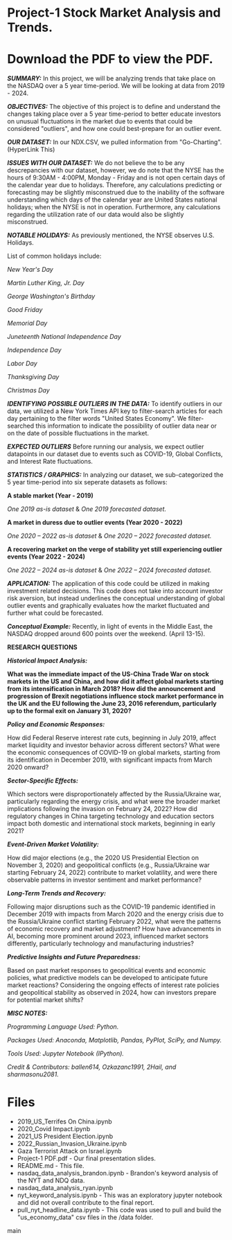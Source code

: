 # Project-1 Stock Market Analysis and Trends.

# Download the PDF to view the PDF.

***SUMMARY:***
In this project, we will be analyzing trends that take place on the NASDAQ over a 5 year time-period. We will be looking at data from 2019 - 2024.

***OBJECTIVES:***
The objective of this project is to define and understand the changes taking place over a 5 year time-period to better educate investors on unusual fluctuations in the market due to events that could be considered "outliers", and how one could best-prepare for an outlier event.

***OUR DATASET:***
In our NDX.CSV, we pulled information from "Go-Charting". (HyperLink This)

***ISSUES WITH OUR DATASET:***
We do not believe the to be any descrepancies with our dataset, however, we do note that the NYSE has the hours of 9:30AM - 4:00PM, Monday - Friday and is not open certain days of the calendar year due to holidays. Therefore, any calculations predicting or forecasting may be slightly misconstrued due to the inability of the software understanding which days of the calendar year are United States national holidays; when the NYSE is not in operation. Furthermore, any calculations regarding the utilization rate of our data would also be slightly misconstrued.

***NOTABLE HOLIDAYS:***
As previously mentioned, the NYSE observes U.S. Holidays.

List of common holidays include:

  _New Year's Day_
  
  _Martin Luther King, Jr. Day_
  
  _George Washington's Birthday_
  
  _Good Friday_
  
  _Memorial Day_
  
  _Juneteenth National Independence Day_
  
  _Independence Day_
  
  _Labor Day_
  
  _Thanksgiving Day_
  
  _Christmas Day_

***IDENTIFYING POSSIBLE OUTLIERS IN THE DATA:***
To identify outliers in our data, we utilized a New York Times API key to filter-search articles for each day pertaining to the filter words "United States Economy". We filter-searched this information to indicate the possibility of outlier data near or on the date of possible fluctuations in the market.

***EXPECTED OUTLIERS***
Before running our analysis, we expect outlier datapoints in our dataset due to events such as COVID-19, Global Conflicts, and Interest Rate fluctuations.

***STATISTICS / GRAPHICS:***
In analyzing our dataset, we sub-categorized the 5 year time-period into six seperate datasets as follows:

**A stable market (Year - 2019)**

_One 2019 as-is dataset_ & _One 2019 forecasted dataset._

**A market in duress due to outlier events (Year 2020 - 2022)**

_One 2020 – 2022 as-is dataset_ & _One 2020 – 2022 forecasted dataset._

**A recovering market on the verge of stability yet still experiencing outlier events (Year 2022 - 2024)**

_One 2022 – 2024 as-is dataset_ & _One 2022 – 2024 forecasted dataset._

***APPLICATION:***
The application of this code could be utilized in making investment related decisions. This code does not take into account investor risk aversion, but instead underlines the conceptual understanding of global outlier events and graphically evaluates how the market fluctuated and further what could be forecasted.

***Conceptual Example:*** Recently, in light of events in the Middle East, the NASDAQ dropped around 600 points over the weekend. (April 13-15).

****RESEARCH QUESTIONS****

***Historical Impact Analysis:***

**What was the immediate impact of the US-China Trade War on stock markets in the US and China, and how did it affect global markets starting from its intensification in March 2018?
How did the announcement and progression of Brexit negotiations influence stock market performance in the UK and the EU following the June 23, 2016 referendum, particularly up to the formal exit on January 31, 2020?**

***Policy and Economic Responses:***

How did Federal Reserve interest rate cuts, beginning in July 2019, affect market liquidity and investor behavior across different sectors?
What were the economic consequences of COVID-19 on global markets, starting from its identification in December 2019, with significant impacts from March 2020 onward?

***Sector-Specific Effects:***

Which sectors were disproportionately affected by the Russia/Ukraine war, particularly regarding the energy crisis, and what were the broader market implications following the invasion on February 24, 2022?
How did regulatory changes in China targeting technology and education sectors impact both domestic and international stock markets, beginning in early 2021?

***Event-Driven Market Volatility:***

How did major elections (e.g., the 2020 US Presidential Election on November 3, 2020) and geopolitical conflicts (e.g., Russia/Ukraine war starting February 24, 2022) contribute to market volatility, and were there observable patterns in investor sentiment and market performance?

***Long-Term Trends and Recovery:***

Following major disruptions such as the COVID-19 pandemic identified in December 2019 with impacts from March 2020 and the energy crisis due to the Russia/Ukraine conflict starting February 2022, what were the patterns of economic recovery and market adjustment?
How have advancements in AI, becoming more prominent around 2023, influenced market sectors differently, particularly technology and manufacturing industries?

***Predictive Insights and Future Preparedness:***

Based on past market responses to geopolitical events and economic policies, what predictive models can be developed to anticipate future market reactions?
Considering the ongoing effects of interest rate policies and geopolitical stability as observed in 2024, how can investors prepare for potential market shifts?

***MISC NOTES:***

_Programming Language Used: Python._

_Packages Used: Anaconda, Matplotlib, Pandas, PyPlot, SciPy, and Numpy._

_Tools Used: Jupyter Notebook (IPython)._

_Credit & Contributors: ballen614, Ozkazanc1991, 2Hail, and sharmasonu2081._

# Files
* 2019_US_Terrifes On China.ipynb
* 2020_Covid Impact.ipynb
* 2021_US President Election.ipynb
* 2022_Russian_Invasion_Ukraine.ipynb
* Gaza Terrorist Attack on Israel.ipynb
* Project-1 PDF.pdf - Our final presentation slides. 
* README.md - This file.
* nasdaq_data_analysis_brandon.ipynb - Brandon's keyword analysis of the NYT and NDQ data.
* nasdaq_data_analysis_ryan.ipynb
* nyt_keyword_analysis.ipynb - This was an exploratory jupyter notebook and did not overall contribute to the final report.
* pull_nyt_headline_data.ipynb - This code was used to pull and build the "us_economy_data" csv files in the /data folder.







 main
